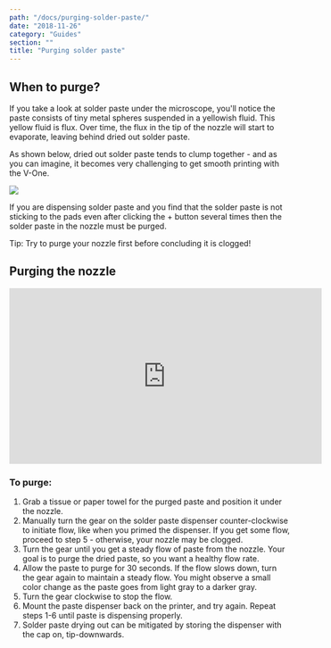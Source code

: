 ```yaml
---
path: "/docs/purging-solder-paste/"
date: "2018-11-26"
category: "Guides"
section: ""
title: "Purging solder paste"
---
```


## When to purge?

If you take a look at solder paste under the microscope, you'll notice the paste consists of tiny metal spheres suspended in a yellowish fluid. This yellow fluid is flux. Over time, the flux in the tip of the nozzle will start to evaporate, leaving behind dried out solder paste.

As shown below, dried out solder paste tends to clump together - and as you can imagine, it becomes very challenging to get smooth printing with the V-One.

<div class="media-wrapper">
<img src="/docs/advanced/purgingSolderPaste/Fresh-vs-Dried-Solder-Paste.jpg">
</div>

If you are dispensing solder paste and you find that the solder paste is not sticking to the pads even after clicking the + button several times then the solder paste in the nozzle must be purged.

<div class="warning info">
<p>Tip: Try to purge your nozzle first before concluding it is clogged!</p>
</div>

## Purging the nozzle

<div class="media-wrapper">
<iframe width="560" height="315" src="https://www.youtube.com/embed/4Vr2ZkEgqdE" frameborder="0" allow="accelerometer; autoplay; encrypted-media; gyroscope; picture-in-picture" allowfullscreen></iframe>
</div>

### To purge:

1. Grab a tissue or paper towel for the purged paste and position it under the nozzle.
1. Manually turn the gear on the solder paste dispenser counter-clockwise to initiate flow, like when you primed the dispenser. If you get some flow, proceed to step 5 - otherwise, your nozzle may be clogged.
1. Turn the gear until you get a steady flow of paste from the nozzle. Your goal is to purge the dried paste, so you want a healthy flow rate.
1. Allow the paste to purge for 30 seconds. If the flow slows down, turn the gear again to maintain a steady flow. You might observe a small color change as the paste goes from light gray to a darker gray.
1. Turn the gear clockwise to stop the flow.
1. Mount the paste dispenser back on the printer, and try again. Repeat steps 1-6 until paste is dispensing properly.
1. Solder paste drying out can be mitigated by storing the dispenser with the cap on, tip-downwards.
